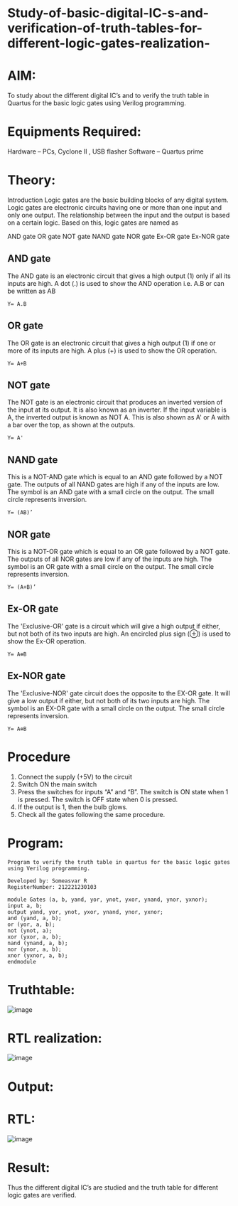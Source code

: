 # Study-of-basic-digital-IC-s-and-verification-of-truth-tables-for-different-logic-gates-realization-
# AIM:
To study about the different digital IC’s and to verify the truth table in Quartus for the basic logic gates using Verilog programming.

# Equipments Required:
Hardware – PCs, Cyclone II , USB flasher
Software – Quartus prime
# Theory:
Introduction
Logic gates are the basic building blocks of any digital system. Logic gates are electronic circuits having one or more than one input and only one output. The relationship between the input and the output is based on a certain logic. Based on this, logic gates are named as

AND gate
OR gate
NOT gate
NAND gate
NOR gate
Ex-OR gate
Ex-NOR gate
## AND gate
The AND gate is an electronic circuit that gives a high output (1) only if all its inputs are high. A dot (.) is used to show the AND operation i.e. A.B or can be written as AB
```
Y= A.B
```
## OR gate
The OR gate is an electronic circuit that gives a high output (1) if one or more of its inputs are high. A plus (+) is used to show the OR operation.
```
Y= A+B
```
## NOT gate
The NOT gate is an electronic circuit that produces an inverted version of the input at its output. It is also known as an inverter. If the input variable is A, the inverted output is known as NOT A. This is also shown as A' or A with a bar over the top, as shown at the outputs.
```
Y= A'
```
## NAND gate
This is a NOT-AND gate which is equal to an AND gate followed by a NOT gate. The outputs of all NAND gates are high if any of the inputs are low. The symbol is an AND gate with a small circle on the output. The small circle represents inversion.
```
Y= (AB)’
```
## NOR gate
This is a NOT-OR gate which is equal to an OR gate followed by a NOT gate. The outputs of all NOR gates are low if any of the inputs are high. The symbol is an OR gate with a small circle on the output. The small circle represents inversion.
```
Y= (A+B)’
```
## Ex-OR gate
The 'Exclusive-OR' gate is a circuit which will give a high output if either, but not both of its two inputs are high. An encircled plus sign (⊕) is used to show the Ex-OR operation.
```
Y= A⊕B
```
## Ex-NOR gate
The 'Exclusive-NOR' gate circuit does the opposite to the EX-OR gate. It will give a low output if either, but not both of its two inputs are high. The symbol is an EX-OR gate with a small circle on the output. The small circle represents inversion.
```
Y= A⊕B
```
# Procedure
1. Connect the supply (+5V) to the circuit
2. Switch ON the main switch
3. Press the switches for inputs “A” and “B”. The switch is ON state when 1 is pressed. The switch is OFF state when 0 is pressed.
4. If the output is 1, then the bulb glows.
5. Check all the gates following the same procedure.
# Program:
```
Program to verify the truth table in quartus for the basic logic gates using Verilog programming.

Developed by: Someasvar R
RegisterNumber: 212221230103 
```
```
module Gates (a, b, yand, yor, ynot, yxor, ynand, ynor, yxnor);
input a, b;
output yand, yor, ynot, yxor, ynand, ynor, yxnor;
and (yand, a, b);
or (yor, a, b);
not (ynot, a);
xor (yxor, a, b);
nand (ynand, a, b);
nor (ynor, a, b);
xnor (yxnor, a, b);
endmodule 
```
# Truthtable:
![image](https://github.com/SOMEASVAR/Study-of-basic-digital-IC-s-and-verification-of-truth-tables-for-different-logic-gates-realization-/assets/93434149/87accd1d-38cf-4b61-a9e3-3eccf83d093b)

# RTL realization:
![image](https://github.com/SOMEASVAR/Study-of-basic-digital-IC-s-and-verification-of-truth-tables-for-different-logic-gates-realization-/assets/93434149/c174a55e-7763-4549-8753-4197ede0cee2)

# Output:
# RTL:
![image](https://github.com/SOMEASVAR/Study-of-basic-digital-IC-s-and-verification-of-truth-tables-for-different-logic-gates-realization-/assets/93434149/bdf80655-ed9a-4f8d-a04e-fc0aa7b84bfd)


# Result:
Thus the different digital IC’s are studied and the truth table for different logic gates are verified.
